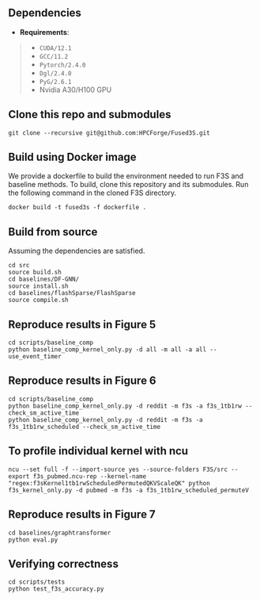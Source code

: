 ## Dependencies
+ **Requirements**: 
> + `CUDA/12.1`
> + `GCC/11.2`
> + `Pytorch/2.4.0`
> + `Dgl/2.4.0`
> + `PyG/2.6.1`
> + Nvidia A30/H100 GPU

## Clone this repo and submodules
```shell
git clone --recursive git@github.com:HPCForge/Fused3S.git
```

## Build using Docker image
We provide a dockerfile to build the environment needed to run F3S and baseline methods.
To build, clone this repository and its submodules. 
Run the following command in the cloned F3S directory.
```shell
docker build -t fused3s -f dockerfile .
```

## Build from source
Assuming the dependencies are satisfied.
```shell
cd src
source build.sh
cd baselines/DF-GNN/
source install.sh
cd baselines/flashSparse/FlashSparse
source compile.sh
```

## Reproduce results in Figure 5
```shell
cd scripts/baseline_comp
python baseline_comp_kernel_only.py -d all -m all -a all --use_event_timer
```

## Reproduce results in Figure 6
```shell
cd scripts/baseline_comp
python baseline_comp_kernel_only.py -d reddit -m f3s -a f3s_1tb1rw --check_sm_active_time
python baseline_comp_kernel_only.py -d reddit -m f3s -a f3s_1tb1rw_scheduled --check_sm_active_time
```

## To profile individual kernel with ncu
```shell
ncu --set full -f --import-source yes --source-folders F3S/src --export f3s_pubmed.ncu-rep --kernel-name "regex:f3sKernel1tb1rwScheduledPermutedQKVScaleQK" python f3s_kernel_only.py -d pubmed -m f3s -a f3s_1tb1rw_scheduled_permuteV
```

## Reproduce results in Figure 7
```shell
cd baselines/graphtransformer
python eval.py
```

## Verifying correctness
```shell
cd scripts/tests
python test_f3s_accuracy.py
```